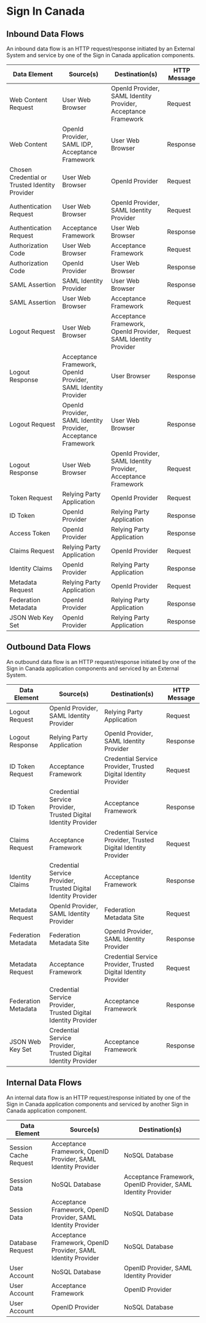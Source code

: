 # Sign In Canada

## Inbound Data Flows

An inbound data flow is an HTTP request/response initiated by an External System and service by one of the Sign in Canada application components.


|Data Element|Source(s)|Destination(s)|HTTP Message|
|------------|---------|--------------|------------|
|Web Content Request|User Web Browser|OpenId Provider, SAML Identity Provider, Acceptance Framework|Request|
|Web Content|OpenId Provider, SAML IDP, Acceptance Framework|User Web Browser|Response|
|Chosen Credential or Trusted Identity Provider|User Web Browser|OpenId Provider|Request|
|Authentication Request|User Web Browser|OpenId Provider, SAML Identity Provider|Request|
|Authentication Request|Acceptance Framework|User Web Browser|Response|
|Authorization Code|User Web Browser|Acceptance Framework|Request|
|Authorization Code|OpenId Provider|User Web Browser|Response|
|SAML Assertion|SAML Identity Provider|User Web Browser|Response|
|SAML Assertion|User Web Browser|Acceptance Framework|Request|
|Logout Request|User Web Browser|Acceptance Framework, OpenId Provider, SAML Identity Provider|Request|
|Logout Response|Acceptance Framework, OpenId Provider, SAML Identity Provider|User Browser|Response|
|Logout Request|OpenId Provider, SAML Identity Provider, Acceptance Framework|User Web Browser|Response|
|Logout Response|User Web Browser|OpenId Provider, SAML Identity Provider, Acceptance Framework|Request|
|Token Request|Relying Party Application|OpenId Provider|Request|
|ID Token|OpenId Provider|Relying Party Application|Response|
|Access Token|OpenId Provider|Relying Party Application|Response|
|Claims Request|Relying Party Application|OpenId Provider|Request|
|Identity Claims|OpenId Provider|Relying Party Application|Response|
|Metadata Request|Relying Party Application|OpenId Provider|Request|
|Federation Metadata|OpenId Provider|Relying Party Application|Response|
|JSON Web Key Set|OpenId Provider|Relying Party Application|Response|

## Outbound Data Flows

An outbound data flow is an HTTP request/response initiated by one of the Sign in Canada application components and serviced by an External System.

|Data Element|Source(s)|Destination(s)|HTTP Message|
|------------|---------|--------------|------------|
|Logout Request|OpenId Provider, SAML Identity Provider|Relying Party Application|Request|
|Logout Response|Relying Party Application|OpenId Provider, SAML Identity Provider|Response|
|ID Token Request|Acceptance Framework|Credential Service Provider, Trusted Digital Identity Provider|Request|
|ID Token|Credential Service Provider, Trusted Digital Identity Provider|Acceptance Framework|Response|
|Claims Request|Acceptance Framework|Credential Service Provider, Trusted Digital Identity Provider|Request|
|Identity Claims|Credential Service Provider, Trusted Digital Identity Provider|Acceptance Framework|Response|
|Metadata Request|OpenId Provider, SAML Identity Provider|Federation Metadata Site|Request|
|Federation Metadata|Federation Metadata Site|OpenId Provider, SAML Identity Provider|Response|
|Metadata Request|Acceptance Framework|Credential Service Provider, Trusted Digital Identity Provider|Request|
|Federation Metadata|Credential Service Provider, Trusted Digital Identity Provider|Acceptance Framework|Response|
|JSON Web Key Set|Credential Service Provider, Trusted Digital Identity Provider|Acceptance Framework|Response|

## Internal Data Flows

An internal data flow is an HTTP request/response initiated by one of the Sign in Canada application components and serviced by another Sign in Canada application component.

|Data Element|Source(s)|Destination(s)|
|------------|---------|--------------|
|Session Cache Request|Acceptance Framework, OpenID Provider, SAML Identity Provider|NoSQL Database|
|Session Data|NoSQL Database|Acceptance Framework, OpenID Provider, SAML Identity Provider|
|Session Data|Acceptance Framework, OpenID Provider, SAML Identity Provider|NoSQL Database|
|Database Request|Acceptance Framework, OpenID Provider, SAML Identity Provider|NoSQL Database|
|User Account|NoSQL Database|OpenID Provider, SAML Identity Provider|
|User Account|Acceptance Framework|OpenID Provider|
|User Account|OpenID Provider|NoSQL Database|
